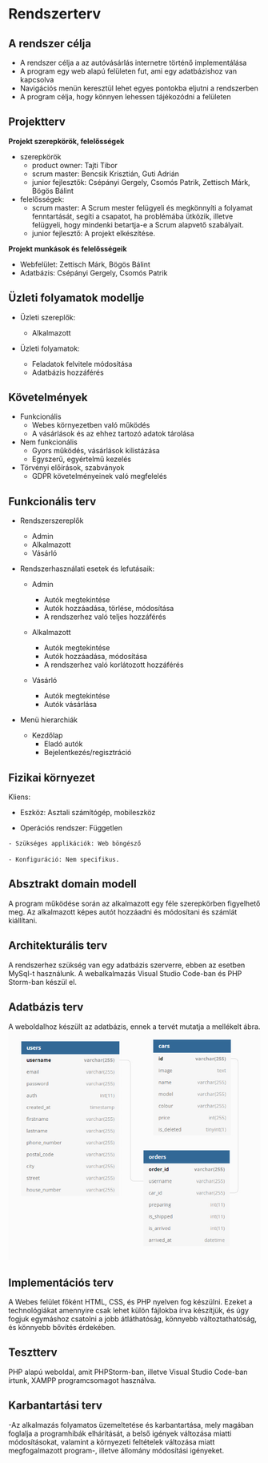 # Rendszerterv

## A rendszer célja
- A rendszer célja a az autóvásárlás internetre történő implementálása
- A program egy web alapú felületen fut, ami egy adatbázishoz van kapcsolva
- Navigációs menün keresztül lehet egyes pontokba eljutni a rendszerben
- A program célja, hogy könnyen lehessen tájékozódni a felületen

## Projektterv
**Projekt szerepkörök, felelősségek**

-   szerepkörök
    -  product owner: Tajti Tibor
    -  scrum master: Bencsik Krisztián, Guti Adrián
    -  junior fejlesztők: Csépányi Gergely, Csomós Patrik, Zettisch Márk, Bögös Bálint
-   felelősségek:
    -   scrum master: A Scrum mester felügyeli és megkönnyíti a folyamat fenntartását, segíti a csapatot, ha problémába ütközik, illetve felügyeli, hogy mindenki betartja-e a Scrum alapvető szabályait.
    -   junior fejlesztő: A projekt elkészítése.

**Projekt munkások és felelősségeik**

-   Webfelület: Zettisch Márk, Bögös Bálint
-   Adatbázis: Csépányi Gergely, Csomós Patrik

## Üzleti folyamatok modellje
- Üzleti szereplők:
  - Alkalmazott
  
- Üzleti folyamatok:
  - Feladatok felvitele módosítása
  - Adatbázis hozzáférés

## Követelmények
 - Funkcionális
    - Webes környezetben való működés
    - A vásárlások és az ehhez tartozó adatok tárolása
 - Nem funkcionális
    - Gyors működés, vásárlások kilistázása
    - Egyszerű, egyértelmű kezelés
 - Törvényi előírások, szabványok
    - GDPR követelményeinek való megfelelés

## Funkcionális terv
- Rendszerszereplők
  - Admin
  - Alkalmazott
  - Vásárló
  
- Rendszerhasználati esetek és lefutásaik:
  - Admin
    * Autók megtekintése
    * Autók hozzáadása, törlése, módosítása
    * A rendszerhez való teljes hozzáférés

  - Alkalmazott
    * Autók megtekintése
    * Autók hozzáadása, módosítása
    * A rendszerhez való korlátozott hozzáférés

  - Vásárló
    * Autók megtekintése
    * Autók vásárlása

- Menü hierarchiák
  - Kezdőlap
    * Eladó autók
    * Bejelentkezés/regisztráció

## Fizikai környezet
Kliens:
   - Eszköz: Asztali számítógép, mobileszköz

  -  Operációs rendszer: Független

    - Szükséges applikációk: Web böngésző

    - Konfiguráció: Nem specifikus.

## Absztrakt domain modell
A program működése során az alkalmazott egy féle szerepkörben figyelhető meg. Az alkalmazott képes autót hozzáadni és módosítani és számlát kiállítani.

## Architekturális terv
A rendszerhez szükség van egy adatbázis szerverre, ebben az esetben MySql-t használunk. A webalkalmazás Visual Studio Code-ban és PHP Storm-ban készül el.

## Adatbázis terv
A weboldalhoz készült az adatbázis, ennek a tervét mutatja a mellékelt ábra.
![Adatbázis terv](https://github.com/csgery/SzelveszAuto/blob/main/Dokument%C3%A1ci%C3%B3/adatb%C3%A1zis_terv.jpg)

## Implementációs terv
A Webes felület főként HTML, CSS, és PHP nyelven fog készülni. Ezeket a technológiákat amennyire csak lehet külön fájlokba írva készítjük, és úgy fogjuk egymáshoz csatolni a jobb átláthatóság, könnyebb változtathatóság, és könnyebb bővítés érdekében.

## Tesztterv
PHP alapú weboldal, amit PHPStorm-ban, illetve Visual Studio Code-ban írtunk, XAMPP programcsomagot használva.

## Karbantartási terv
-Az alkalmazás folyamatos üzemeltetése és karbantartása, mely
magában foglalja a programhibák elhárítását, a belső igények változása miatti
módosításokat, valamint a környezeti feltételek változása miatt
megfogalmazott program-, illetve állomány módosítási igényeket.

